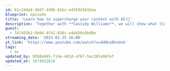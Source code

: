 ```yaml
---
id: 61c24de8-3b97-430b-81bc-e4359d161baa
blueprint: episode
title: 'Learn how to supercharge your content with AI!🤖'
description: 'Together with **Cassidy Williams**, we will show what [Contenda](https://contenda.co/) is, how it can help you create your content, and learn how it works under the hood.'
guest:
  - 747455b2-9b8d-4f42-830c-e4dd30c0b88e
streaming_date: '2023-01-25 16:00'
yt_link: 'https://www.youtube.com/watch?v=ddHLeBVxUuk'
tags:
  - ai
updated_by: 93b8e665-714e-481d-af67-5ac201e067ef
updated_at: 1674912618
---
```

